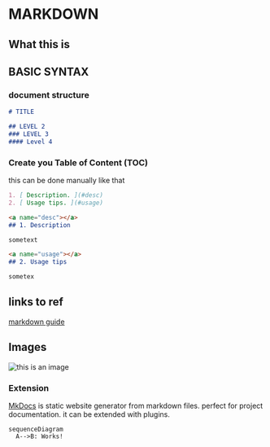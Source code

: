 # MARKDOWN

## What this is

## BASIC SYNTAX

### document structure

````md
# TITLE

## LEVEL 2
### LEVEL 3
#### Level 4
````

### Create you Table of Content (TOC)
this can be done manually like that
````md
1. [ Description. ](#desc)
2. [ Usage tips. ](#usage)

<a name="desc"></a>
## 1. Description

sometext

<a name="usage"></a>
## 2. Usage tips

sometex
````

## links to ref
[markdown guide](https://about.gitlab.com/handbook/markdown-guide/)

## Images
![this is  an image](./img/Firebase_console.png "Image Title")

### Extension
[MkDocs](https://mkdocs.readthedocs.io/en/stable/) is static website generator from markdown files. perfect for project documentation. it can be extended with plugins.


```mermaid
sequenceDiagram
  A-->B: Works!
```